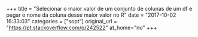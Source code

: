 +++
title = "Selecionar o maior valor de um conjunto de colunas de um df e pegar o nome da coluna desse maior valor no R"
date = "2017-10-02 16:33:03"
categories = ["sopt"]
original_url = "https://pt.stackoverflow.com/q/242522"
at_home="no"
+++

